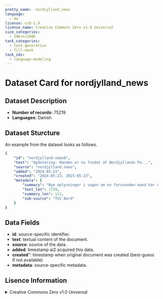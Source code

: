 ```yaml
---
pretty_name:  nordjylland_news
language:
  - da
license: cc0-1.0
license_name: Creative Commons Zero v1.0 Universal
size_categories:
  - 10K<n<100K
task_categories:
  - text-generation
  - fill-mask
task_ids:
  - language-modeling
---
```

# Dataset Card for nordjylland_news
## Dataset Description
- **Number of records:** 75219
- **Languages:** Danish
## Dataset Sturcture
An example from the dataset looks as follows.
```yaml
{
    "id": "nordjylland-news0",
    "text": "Opdatering: Manden er nu fundet af Nordjyllands Po...",
    "source": "nordjylland_news",
    "added": "2024-05-23",
    "created": "2024-05-23, 2025-05-23",
    "metadata": {
        "summary": "Nye oplysninger i sagen om en forsvunden mand har endnu en gang f\u00e5et politiet til at henvende sig til borgerne.",
        "text_len": 1739,
        "summary_len": 111,
        "sub-source": "TV2 Nord"
    }
}
```

## Data Fields

- **id**: source-specific identifier.
- **text**: textual content of the document.
- **source**: source of the data.
- **added**: timestamp ai2 acquired this data.
- **created**": timestamp when original document was created (best-guess if not available)
- **metadata**: source-specific metadata.

## Lisence Information
<details>
<summary>Creative Commons Zero v1.0 Universal</summary>
<p>
Creative Commons Legal Code

CC0 1.0 Universal
</p>
</details>
